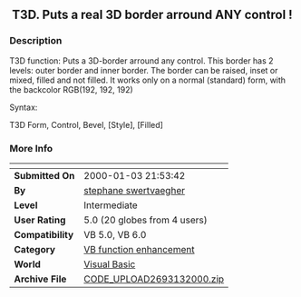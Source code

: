 ﻿<div align="center">

## T3D\. Puts a real 3D border arround ANY control \!


</div>

### Description

T3D function: Puts a 3D-border arround any control. This border has 2 levels: outer border and inner border. The border can be raised, inset or mixed, filled and not filled. It works only on a normal (standard) form, with the backcolor RGB(192, 192, 192)

Syntax:

T3D Form, Control, Bevel, [Style], [Filled]
 
### More Info
 


<span>             |<span>
---                |---
**Submitted On**   |2000-01-03 21:53:42
**By**             |[stephane swertvaegher](https://github.com/Planet-Source-Code/PSCIndex/blob/master/ByAuthor/stephane-swertvaegher.md)
**Level**          |Intermediate
**User Rating**    |5.0 (20 globes from 4 users)
**Compatibility**  |VB 5\.0, VB 6\.0
**Category**       |[VB function enhancement](https://github.com/Planet-Source-Code/PSCIndex/blob/master/ByCategory/vb-function-enhancement__1-25.md)
**World**          |[Visual Basic](https://github.com/Planet-Source-Code/PSCIndex/blob/master/ByWorld/visual-basic.md)
**Archive File**   |[CODE\_UPLOAD2693132000\.zip](https://github.com/Planet-Source-Code/stephane-swertvaegher-t3d-puts-a-real-3d-border-arround-any-control__1-5281/archive/master.zip)








